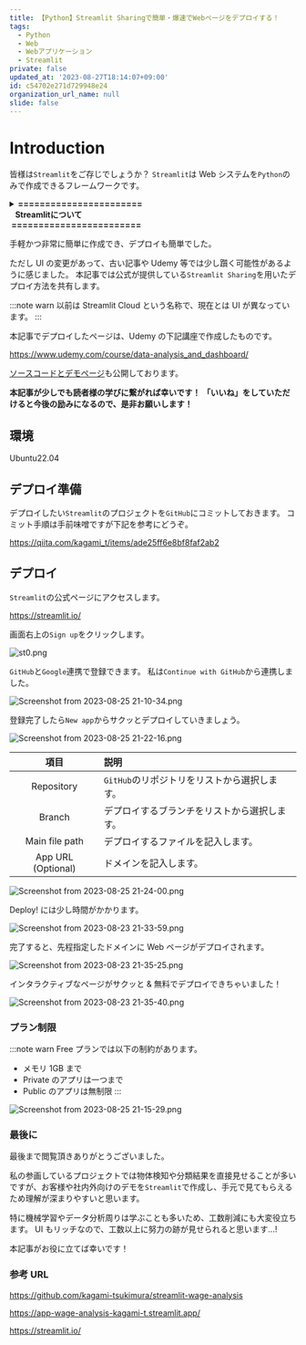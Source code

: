 ```yaml
---
title: 【Python】Streamlit Sharingで簡単・爆速でWebページをデプロイする！
tags:
  - Python
  - Web
  - Webアプリケーション
  - Streamlit
private: false
updated_at: '2023-08-27T18:14:07+09:00'
id: c54702e271d729948e24
organization_url_name: null
slide: false
---
```


# Introduction

皆様は`Streamlit`をご存じでしょうか？
`Streamlit`は Web システムを`Python`のみで作成できるフレームワークです。

<details><summary><b>=======================<br>&nbsp;&nbsp;&nbsp;Streamlitについて<br>&nbsp;========================</b></summary><div>

`Python`で Web となると`Django`や`Flask`、`FastAPI`等が有名ですが、
`Streamlit`ではデータの可視化や機械学習モデルを用いたデモに用いられます。

一般的な Web 開発に必要な`HTML`や`CSS`、`JavaScript`を用いずとも作成できるため、Web 開発に明るくない方や社内で結果を共有する際に優位性を発揮します。

本記事で内容には触れませんが、公式チュートリアル及びドキュメントが充実しているため興味のある方は覗いてみてください。

https://docs.streamlit.io/knowledge-base/tutorials

英語ですがコードは簡易で画像も多いため、やりたいことはほぼチュートリアルで解決します。
学習コストもかなり低いため、`Python`で次何しよう？ という方は是非一度お試しください！

</div></details>

手軽かつ非常に簡単に作成でき、デプロイも簡単でした。

ただし UI の変更があって、古い記事や Udemy 等では少し躓く可能性があるように感じました。
本記事では公式が提供している`Streamlit Sharing`を用いたデプロイ方法を共有します。

:::note warn
以前は Streamlit Cloud という名称で、現在とは UI が異なっています。
:::

本記事でデプロイしたページは、Udemy の下記講座で作成したものです。

https://www.udemy.com/course/data-analysis_and_dashboard/

[ソースコードとデモページ](#参考URL)も公開しております。

**本記事が少しでも読者様の学びに繋がれば幸いです！**
**「いいね」をしていただけると今後の励みになるので、是非お願いします！**

## 環境

Ubuntu22.04

## デプロイ準備

デプロイしたい`Streamlit`のプロジェクトを`GitHub`にコミットしておきます。
コミット手順は手前味噌ですが下記を参考にどうぞ。

https://qiita.com/kagami_t/items/ade25ff6e8bf8faf2ab2

## デプロイ

`Streamlit`の公式ページにアクセスします。

https://streamlit.io/

画面右上の`Sign up`をクリックします。

![st0.png](https://qiita-image-store.s3.ap-northeast-1.amazonaws.com/0/3292052/7c98b2a5-006a-e55a-12fd-cee2e24fd672.png)

`GitHub`と`Google`連携で登録できます。
私は`Continue with GitHub`から連携しました。

![Screenshot from 2023-08-25 21-10-34.png](https://qiita-image-store.s3.ap-northeast-1.amazonaws.com/0/3292052/01380420-fd3a-e484-7d8c-9f47842f9a82.png)

登録完了したら`New app`からサクッとデプロイしていきましょう。

![Screenshot from 2023-08-25 21-22-16.png](https://qiita-image-store.s3.ap-northeast-1.amazonaws.com/0/3292052/a817ba42-3c0d-ad0e-ba08-c2571096d7c9.png)

|        項目        | 説明                                         |
| :----------------: | :------------------------------------------- |
|     Repository     | `GitHub`のリポジトリをリストから選択します。 |
|       Branch       | デプロイするブランチをリストから選択します。 |
|   Main file path   | デプロイするファイルを記入します。           |
| App URL (Optional) | ドメインを記入します。                       |

![Screenshot from 2023-08-25 21-24-00.png](https://qiita-image-store.s3.ap-northeast-1.amazonaws.com/0/3292052/35d25b90-f884-0181-06c8-d3da3eab5d32.png)

Deploy! には少し時間がかかります。

![Screenshot from 2023-08-23 21-33-59.png](https://qiita-image-store.s3.ap-northeast-1.amazonaws.com/0/3292052/a810cb4e-f9e1-2f89-7bab-97453a84e4f4.png)

完了すると、先程指定したドメインに Web ページがデプロイされます。

![Screenshot from 2023-08-23 21-35-25.png](https://qiita-image-store.s3.ap-northeast-1.amazonaws.com/0/3292052/67f757b0-da2b-2252-6f42-af6db9294071.png)

インタラクティブなページがサクッと & 無料でデプロイできちゃいました！

![Screenshot from 2023-08-23 21-35-40.png](https://qiita-image-store.s3.ap-northeast-1.amazonaws.com/0/3292052/de470e8d-7885-1d25-e47d-40ac56112be5.png)

### プラン制限

:::note warn
Free プランでは以下の制約があります。

- メモリ 1GB まで
- Private のアプリは一つまで
- Public のアプリは無制限
  :::

![Screenshot from 2023-08-25 21-15-29.png](https://qiita-image-store.s3.ap-northeast-1.amazonaws.com/0/3292052/5186c997-52ed-e065-1b83-9df84c7c39f1.png)

### 最後に

最後まで閲覧頂きありがとうございました。

私の参画しているプロジェクトでは物体検知や分類結果を直接見せることが多いですが、お客様や社内外向けのデモを`Streamlit`で作成し、手元で見てもらえるため理解が深まりやすいと思います。

特に機械学習やデータ分析周りは学ぶことも多いため、工数削減にも大変役立ちます。
UI もリッチなので、工数以上に努力の跡が見せられると思います...!

本記事がお役に立てば幸いです！

### 参考 URL

https://github.com/kagami-tsukimura/streamlit-wage-analysis

https://app-wage-analysis-kagami-t.streamlit.app/

https://streamlit.io/
